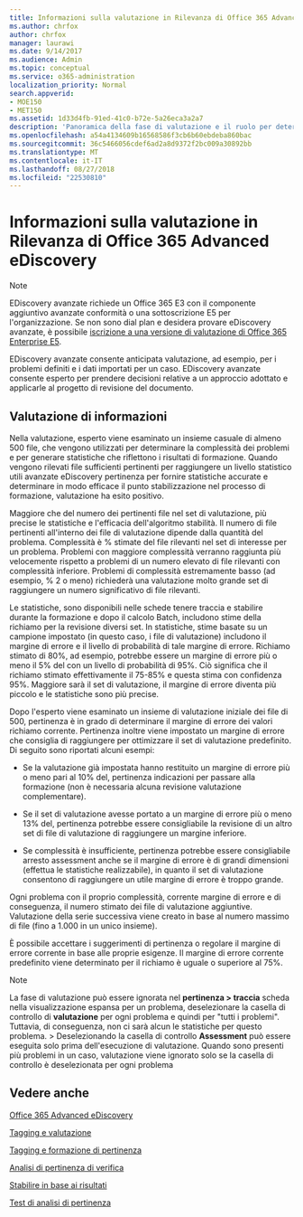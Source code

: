 ```yaml
---
title: Informazioni sulla valutazione in Rilevanza di Office 365 Advanced eDiscovery
ms.author: chrfox
author: chrfox
manager: laurawi
ms.date: 9/14/2017
ms.audience: Admin
ms.topic: conceptual
ms.service: o365-administration
localization_priority: Normal
search.appverid:
- MOE150
- MET150
ms.assetid: 1d33d4fb-91ed-41c0-b72e-5a26eca3a2a7
description: 'Panoramica della fase di valutazione e il ruolo per determinare la complessità dei problemi durante la formazione di pertinenza di Office 365 avanzate eDiscovery.  '
ms.openlocfilehash: a54a4134609b16568586f3cb6b60ebdeba860bac
ms.sourcegitcommit: 36c5466056cdef6ad2a8d9372f2bc009a30892bb
ms.translationtype: MT
ms.contentlocale: it-IT
ms.lasthandoff: 08/27/2018
ms.locfileid: "22530810"
---
```

# <a name="understand-assessment-in-relevance-in-office-365-advanced-ediscovery"></a>Informazioni sulla valutazione in Rilevanza di Office 365 Advanced eDiscovery

> [!NOTE]
> EDiscovery avanzate richiede un Office 365 E3 con il componente aggiuntivo avanzate conformità o una sottoscrizione E5 per l'organizzazione. Se non sono dial plan e desidera provare eDiscovery avanzate, è possibile [iscrizione a una versione di valutazione di Office 365 Enterprise E5](https://go.microsoft.com/fwlink/p/?LinkID=698279). 
  
EDiscovery avanzate consente anticipata valutazione, ad esempio, per i problemi definiti e i dati importati per un caso. EDiscovery avanzate consente esperto per prendere decisioni relative a un approccio adottato e applicarle al progetto di revisione del documento.
  
## <a name="understanding-assessment"></a>Valutazione di informazioni

Nella valutazione, esperto viene esaminato un insieme casuale di almeno 500 file, che vengono utilizzati per determinare la complessità dei problemi e per generare statistiche che riflettono i risultati di formazione. Quando vengono rilevati file sufficienti pertinenti per raggiungere un livello statistico utili avanzate eDiscovery pertinenza per fornire statistiche accurate e determinare in modo efficace il punto stabilizzazione nel processo di formazione, valutazione ha esito positivo. 
  
Maggiore che del numero dei pertinenti file nel set di valutazione, più precise le statistiche e l'efficacia dell'algoritmo stabilità. Il numero di file pertinenti all'interno dei file di valutazione dipende dalla quantità del problema. Complessità è % stimate del file rilevanti nel set di interesse per un problema. Problemi con maggiore complessità verranno raggiunta più velocemente rispetto a problemi di un numero elevato di file rilevanti con complessità inferiore. Problemi di complessità estremamente basso (ad esempio, % 2 o meno) richiederà una valutazione molto grande set di raggiungere un numero significativo di file rilevanti.
  
Le statistiche, sono disponibili nelle schede tenere traccia e stabilire durante la formazione e dopo il calcolo Batch, includono stime della richiamo per la revisione diversi set. In statistiche, stime basate su un campione impostato (in questo caso, i file di valutazione) includono il margine di errore e il livello di probabilità di tale margine di errore. Richiamo stimato di 80%, ad esempio, potrebbe essere un margine di errore più o meno il 5% del con un livello di probabilità di 95%. Ciò significa che il richiamo stimato effettivamente il 75-85% e questa stima con confidenza 95%. Maggiore sarà il set di valutazione, il margine di errore diventa più piccolo e le statistiche sono più precise. 
  
Dopo l'esperto viene esaminato un insieme di valutazione iniziale dei file di 500, pertinenza è in grado di determinare il margine di errore dei valori richiamo corrente. Pertinenza inoltre viene impostato un margine di errore che consiglia di raggiungere per ottimizzare il set di valutazione predefinito. Di seguito sono riportati alcuni esempi:
  
- Se la valutazione già impostata hanno restituito un margine di errore più o meno pari al 10% del, pertinenza indicazioni per passare alla formazione (non è necessaria alcuna revisione valutazione complementare). 
    
- Se il set di valutazione avesse portato a un margine di errore più o meno 13% del, pertinenza potrebbe essere consigliabile la revisione di un altro set di file di valutazione di raggiungere un margine inferiore. 
    
- Se complessità è insufficiente, pertinenza potrebbe essere consigliabile arresto assessment anche se il margine di errore è di grandi dimensioni (effettua le statistiche realizzabile), in quanto il set di valutazione consentono di raggiungere un utile margine di errore è troppo grande.
    
Ogni problema con il proprio complessità, corrente margine di errore e di conseguenza, il numero stimato dei file di valutazione aggiuntive. Valutazione della serie successiva viene creato in base al numero massimo di file (fino a 1.000 in un unico insieme).
  
È possibile accettare i suggerimenti di pertinenza o regolare il margine di errore corrente in base alle proprie esigenze. Il margine di errore corrente predefinito viene determinato per il richiamo è uguale o superiore al 75%.
  
> [!NOTE]
> La fase di valutazione può essere ignorata nel **pertinenza \> traccia** scheda nella visualizzazione espansa per un problema, deselezionare la casella di controllo di **valutazione** per ogni problema e quindi per "tutti i problemi". Tuttavia, di conseguenza, non ci sarà alcun le statistiche per questo problema. > Deselezionando la casella di controllo **Assessment** può essere eseguita solo prima dell'esecuzione di valutazione. Quando sono presenti più problemi in un caso, valutazione viene ignorato solo se la casella di controllo è deselezionata per ogni problema 
  
## <a name="see-also"></a>Vedere anche

[Office 365 Advanced eDiscovery](office-365-advanced-ediscovery.md)
  
[Tagging e valutazione](tagging-and-assessment-in-advanced-ediscovery.md)
  
[Tagging e formazione di pertinenza](tagging-and-relevance-training-in-advanced-ediscovery.md)
  
[Analisi di pertinenza di verifica](track-relevance-analysis-in-advanced-ediscovery.md)
  
[Stabilire in base ai risultati](decision-based-on-the-results-in-advanced-ediscovery.md)
  
[Test di analisi di pertinenza](test-relevance-analysis-in-advanced-ediscovery.md)

